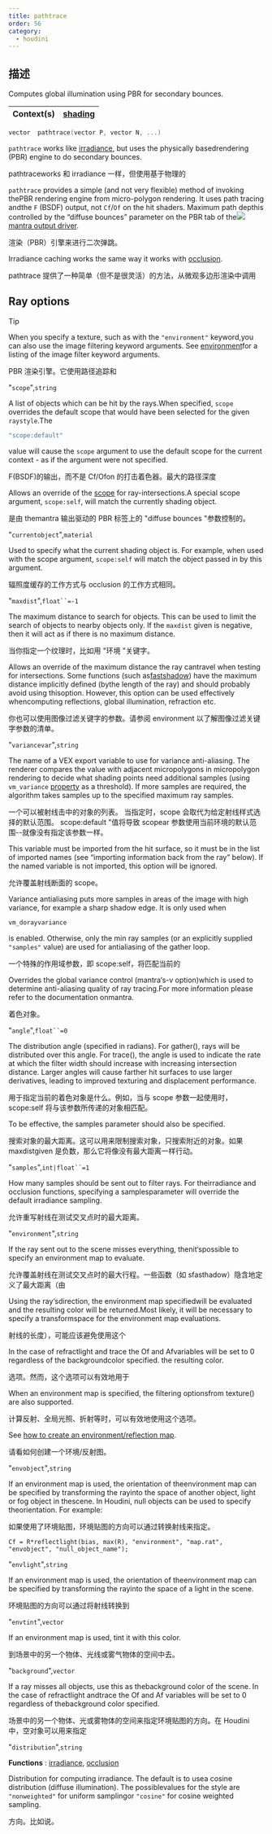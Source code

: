 ```yaml
---
title: pathtrace
order: 56
category:
  - houdini
---
```

    
## 描述

Computes global illumination using PBR for secondary bounces.

| Context(s) | [shading](../contexts/shading.html) |
| ---------- | ----------------------------------- |

```c
vector  pathtrace(vector P, vector N, ...)
```

`pathtrace` works like [irradiance](irradiance.html "Computes irradiance
(global illumination) at the point P with the normal N."), but uses the
physically basedrendering (PBR) engine to do secondary bounces.

pathtraceworks 和 irradiance 一样，但使用基于物理的

`pathtrace` provides a simple (and not very flexible) method of invoking
thePBR rendering engine from micro-polygon rendering. It uses path tracing
andthe `F` (BSDF) output, not `Cf`/`Of` on the hit shaders. Maximum path
depthis controlled by the “diffuse bounces” parameter on the PBR tab of
the[![](../../icons/ROP/mantra.svg)mantra output
driver](../../nodes/out/ifd.html "Renders the scene using Houdini‘sstandard
mantra renderer and generates IFD files.").

渲染（PBR）引擎来进行二次弹跳。

Irradiance caching works the same way it works with [occlusion](occlusion.html "Computes ambient occlusion.").

pathtrace 提供了一种简单（但不是很灵活）的方法，从微观多边形渲染中调用

## Ray options

Tip

When you specify a texture, such as with the `"environment"` keyword,you can
also use the image filtering keyword arguments. See
[environment](environment.html "Returns the color of the environment
texture.")for a listing of the image filter keyword arguments.

PBR 渲染引擎。它使用路径追踪和

"`scope`",`string`

A list of objects which can be hit by the rays.When specified, `scope`
overrides the default scope that would have been selected for the given
`raystyle`.The

```c
"scope:default"
```

value will cause the `scope` argument to use
the default scope for the current context - as if the argument were not
specified.

F(BSDF)的输出，而不是 Cf/Ofon 的打击着色器。最大的路径深度

Allows an override of the [scope](../contexts/shading_contexts.html#scope) for
ray-intersections.A special scope argument, `scope:self`, will match the
currently shading object.

是由 themantra 输出驱动的 PBR 标签上的 "diffuse bounces "参数控制的。

"`currentobject`",`material`

Used to specify what the current shading object is. For example, when used
with the scope argument, `scope:self` will match the object passed in by this
argument.

辐照度缓存的工作方式与 occlusion 的工作方式相同。

"`maxdist`",` float``=-1 `

The maximum distance to search for objects. This can be used to limit the
search of objects to nearby objects only. If the `maxdist` given is negative,
then it will act as if there is no maximum distance.

当你指定一个纹理时，比如用 "环境 "关键字。

Allows an override of the maximum distance the ray cantravel when testing for
intersections. Some functions (such as[fastshadow](fastshadow.html "Sends a
ray from the position P along the direction specified by thedirection D."))
have the maximum distance implicitly defined (bythe length of the ray) and
should probably avoid using thisoption. However, this option can be used
effectively whencomputing reflections, global illumination, refraction etc.

你也可以使用图像过滤关键字的参数。请参阅 environment 以了解图像过滤关键字参数的清单。

"`variancevar`",`string`

The name of a VEX export variable to use for variance anti-aliasing. The
renderer compares the value with adjacent micropolygons in micropolygon
rendering to decide what shading points need additional samples (using
`vm_variance` [property](../../props/index.html "Properties let you set up
flexible and powerful hierarchies of rendering, shading, lighting, and camera
parameters.") as a threshold). If more samples are required, the algorithm
takes samples up to the specified maximum ray samples.

一个可以被射线击中的对象的列表。 当指定时，scope 会取代为给定射线样式选择的默认范围。 scope:default
"值将导致 scopear 参数使用当前环境的默认范围--就像没有指定该参数一样。

This variable must be imported from the hit surface, so it must be in the list
of imported names (see “importing information back from the ray” below). If
the named variable is not imported, this option will be ignored.

允许覆盖射线断面的 scope。

Variance antialiasing puts more samples in areas of the image with high
variance, for example a sharp shadow edge. It is only used when

```c
vm_dorayvariance
```

is enabled. Otherwise, only the min ray samples (or an
explicitly supplied `"samples"` value) are used for antialiasing of the gather
loop.

一个特殊的作用域参数，即 scope:self，将匹配当前的

Overrides the global variance control (mantra‘s-v option)which is used to
determine anti-aliasing quality of ray tracing.For more information please
refer to the documentation onmantra.

着色对象。

"`angle`",` float``=0 `

The distribution angle (specified in radians). For gather(), rays will be
distributed over this angle. For trace(), the angle is used to indicate the
rate at which the filter width should increase with increasing intersection
distance. Larger angles will cause farther hit surfaces to use larger
derivatives, leading to improved texturing and displacement performance.

用于指定当前的着色对象是什么。例如，当与 scope 参数一起使用时，scope:self 将与该参数所传递的对象相匹配。

To be effective, the samples parameter should also be specified.

搜索对象的最大距离。这可以用来限制搜索对象，只搜索附近的对象。如果 maxdistgiven 是负数，那么它将像没有最大距离一样行动。

"`samples`",` int|float``=1 `

How many samples should be sent out to filter rays. For theirradiance and
occlusion functions, specifying a samplesparameter will override the default
irradiance sampling.

允许重写射线在测试交叉点时的最大距离。

"`environment`",`string`

If the ray sent out to the scene misses everything, thenit‘spossible to
specify an environment map to evaluate.

允许覆盖射线在测试交叉点时的最大行程。一些函数（如 sfasthadow）隐含地定义了最大距离（由

Using the ray‘sdirection, the environment map specifiedwill be evaluated
and the resulting color will be returned.Most likely, it will be necessary to
specify a transformspace for the environment map evaluations.

射线的长度），可能应该避免使用这个

In the case of refractlight and trace the Of and Afvariables will be set to 0
regardless of the backgroundcolor specified. the resulting color.

选项。然而，这个选项可以有效地用于

When an environment map is specified, the filtering optionsfrom texture() are
also supported.

计算反射、全局光照、折射等时，可以有效地使用这个选项。

See [how to create an environment/reflection map](../../render/envmaps.html).

请看如何创建一个环境/反射图。

"`envobject`",`string`

If an environment map is used, the orientation of theenvironment map can be
specified by transforming the rayinto the space of another object, light or
fog object in thescene. In Houdini, null objects can be used to specify
theorientation. For example:

如果使用了环境贴图，环境贴图的方向可以通过转换射线来指定。

    Cf = R*reflectlight(bias, max(R), "environment", "map.rat", "envobject", "null_object_name");

"`envlight`",`string`

If an environment map is used, the orientation of theenvironment map can be
specified by transforming the rayinto the space of a light in the scene.

环境贴图的方向可以通过将射线转换到

"`envtint`",`vector`

If an environment map is used, tint it with this color.

到场景中的另一个物体、光线或雾气物体的空间中去。

"`background`",`vector`

If a ray misses all objects, use this as thebackground color of the scene. In
the case of refractlight andtrace the Of and Af variables will be set to 0
regardless of thebackground color specified.

场景中的另一个物体、光或雾物体的空间来指定环境贴图的方向。在 Houdini 中，空对象可以用来指定

"`distribution`",`string`

**Functions** : [irradiance](irradiance.html "Computes irradiance (global
illumination) at the point P with the normal N."), [occlusion](occlusion.html "Computes ambient occlusion.")

Distribution for computing irradiance. The default is to usea cosine
distribution (diffuse illumination). The possiblevalues for the style are
`"nonweighted"` for uniform samplingor `"cosine"` for cosine weighted
sampling.

方向。比如说。

